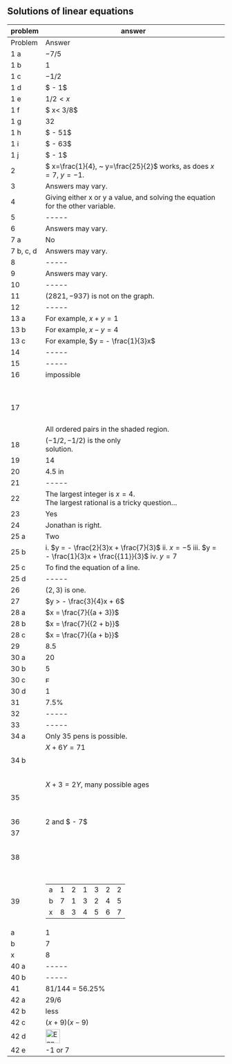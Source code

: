 
## Solutions of linear equations


|problem|answer|
|-------|------|
|Problem|<span class="char-style-override-1">Answer</span>|
|1 a|<span><span>$- 7/ 5$</span></span>|
|1 b|<span>1</span>|
|1 c|<span>$-1/2$</span>|
|1 d|<span><span>$ - 1$</span></span>|
|1 e|<span><span>$1/2 < x$</span>|
  |1 f|<span><span>$ x< 3/8$</span></span>|
|1 g|32|
|1 h|<span><span>$ - 51$</span></span>|
|1 i|<span><span>$ - 63$</span></span>|
|1 j|<span><span>$ - 1$</span></span>|
|2|<span>$ x=\frac{1}{4}, ~ y=\frac{25}{2}$ works, as does $x=7, ~ y=-1$<span>.</span>|
|3|Answers may vary.|
|4|Giving either <span class="char-style-override-3">x</span> or <span class="char-style-override-3">y</span> a value, and solving the equation for the other variable.|
|5|-----|
|6|Answers may vary.|
|7 a|No|
|7 b, c, d|Answers may vary.|
|8|-----|
|9|Answers may vary.|
|10|-----|
|11|<span><span>$(2821, - 937)$</span></span> is not on the graph.|
|12|-----|
|13 a|For example, $x+y=1$|
|13 b|For example, <span>$x - y = 4$</span>|
|13 c|For example, <span>$y = - \frac{1}{3}x$</span><br>|
|14|-----|
|15|-----|
|16|impossible|
|17|<br><br><br><br><br>All ordered pairs in the shaded region.|
|18|<span>$( - 1/2, - 1/2)$</span> is the only <br>solution.|
|19|14|
|20|4.5 in|
|21|-----|
|22|The largest integer is <span>$x = 4$</span>. <br>The largest rational is a tricky question…|
|23|Yes|
|24|Jonathan is right.|
|25 a|Two|
|25 b|i. <span>$y = - \frac{2}{3}x + \frac{7}{3}$</span> ii. <span>$x = - 5$</span> iii. <span>$y = - \frac{1}{3}x + \frac{{11}}{3}$</span> iv. <span>$y = 7$</span><br>|
|25 c|To find the equation of a line.|
|25 d|-----|
|26|<span><span>$\left( {2,3} \right)$</span></span> is one.<br>|
|27|<span><span>$y > - \frac{3}{4}x + 6$</span></span>|
|28 a|<span><span>$x = \frac{7}{{a + 3}}$</span></span>|
|28 b|<span><span>$x = \frac{7}{{2 + b}}$</span></span>|
|28 c|<span><span>$x = \frac{7}{{a + b}}$</span></span>|
|29|8.5|
|30 a|20|
|30 b|5|
|30 c|<span><img class="image" width="18" height="13" src="9-Answers_9-8-11-PRINT-web-images/Eqn0248.eps" alt="Eqn0248.eps"></span>|
|30 d|1|
|31|7.5%|
|32|-----|
|33|-----|
|34 a|Only 35 pens is possible.|
|34 b|<span><span>$X + 6Y = 71$</span><br><br><br><br></span>|
|35|<span><span>$X + 3 = 2Y$</span></span>, <span class="char-style-override-4">many possible ages<br><br><br><br></span>|
|36|2 and <span><span>$ - 7$</span></span>|
|37|<br>|
|38|<br><br><br><br>|
|39|<table id="table-4" class="Basic-Table"> <tbody> <tr> <td> a </td> <td> 1 </td> <td> 2 </td> <td> 1 </td> <td> 3 </td> <td> 2 </td> <td> 2 </td> </tr> <tr> <td> b </td> <td> 7 </td> <td> 1 </td> <td> 3 </td> <td> 2 </td> <td> 4 </td> <td> 5 </td> </tr> <tr> <td> x </td> <td> 8 </td> <td> 3 </td> <td> 4 </td> <td> 5 </td> <td> 6 </td> <td> 7 </td> </tr> </tbody> </table>|
|a|1|
|b|7|
|x|8|
|40 a|-----|
|40 b|-----|
|41|81/144 = 56.25%|
|42 a|29/6|
|42 b|less|
|42 c|<span>$(x + 9)(x - 9)$</span>|
|42 d|<img class="image" width="33" height="32" src="9-Answers_9-8-11-PRINT-web-images/Eqn031.eps" alt="Eqn031.eps">|
|42 e|-1 or 7|
